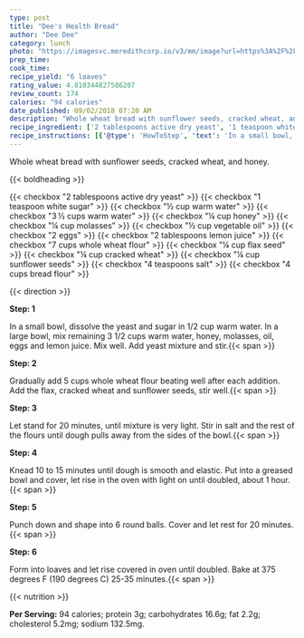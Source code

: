```yaml
---
type: post
title: "Dee's Health Bread"
author: "Dee Dee"
category: lunch
photo: "https://imagesvc.meredithcorp.io/v3/mm/image?url=https%3A%2F%2Fimages.media-allrecipes.com%2Fuserphotos%2F111116.jpg"
prep_time: 
cook_time: 
recipe_yield: "6 loaves"
rating_value: 4.810344827586207
review_count: 174
calories: "94 calories"
date_published: 09/02/2018 07:20 AM
description: "Whole wheat bread with sunflower seeds, cracked wheat, and honey."
recipe_ingredient: ['2 tablespoons active dry yeast', '1 teaspoon white sugar', '½ cup warm water', '3\u2009½ cups warm water', '¼ cup honey', '¼ cup molasses', '½ cup vegetable oil', '2 eggs', '2 tablespoons lemon juice', '7 cups whole wheat flour', '¼ cup flax seed', '¼ cup cracked wheat', '¼ cup sunflower seeds', '4 teaspoons salt', '4 cups bread flour']
recipe_instructions: [{'@type': 'HowToStep', 'text': 'In a small bowl, dissolve the yeast and sugar in 1/2 cup warm water. In a large bowl, mix remaining 3 1/2 cups warm water, honey, molasses, oil, eggs and lemon juice. Mix well. Add yeast mixture and stir.\n'}, {'@type': 'HowToStep', 'text': 'Gradually add 5 cups whole wheat flour beating well after each addition.  Add the flax, cracked wheat and sunflower seeds, stir well.\n'}, {'@type': 'HowToStep', 'text': 'Let stand for 20 minutes, until mixture is very light. Stir in salt and the rest of the flours until dough pulls away from the sides of the bowl.\n'}, {'@type': 'HowToStep', 'text': 'Knead 10 to 15 minutes until dough is smooth and elastic. Put into a greased bowl and cover, let rise in the oven with light on until doubled, about 1 hour.\n'}, {'@type': 'HowToStep', 'text': 'Punch down and shape into 6 round balls.  Cover and let rest for 20 minutes.\n'}, {'@type': 'HowToStep', 'text': 'Form into loaves and let rise covered in oven until doubled. Bake at 375 degrees F (190 degrees C) 25-35  minutes.\n'}]
---
```


Whole wheat bread with sunflower seeds, cracked wheat, and honey. 

{{< boldheading >}}

{{< checkbox "2 tablespoons active dry yeast" >}}
{{< checkbox "1 teaspoon white sugar" >}}
{{< checkbox "½ cup warm water" >}}
{{< checkbox "3 ½ cups warm water" >}}
{{< checkbox "¼ cup honey" >}}
{{< checkbox "¼ cup molasses" >}}
{{< checkbox "½ cup vegetable oil" >}}
{{< checkbox "2  eggs" >}}
{{< checkbox "2 tablespoons lemon juice" >}}
{{< checkbox "7 cups whole wheat flour" >}}
{{< checkbox "¼ cup flax seed" >}}
{{< checkbox "¼ cup cracked wheat" >}}
{{< checkbox "¼ cup sunflower seeds" >}}
{{< checkbox "4 teaspoons salt" >}}
{{< checkbox "4 cups bread flour" >}}


{{< direction >}}

**Step: 1**

In a small bowl, dissolve the yeast and sugar in 1/2 cup warm water. In a large bowl, mix remaining 3 1/2 cups warm water, honey, molasses, oil, eggs and lemon juice. Mix well. Add yeast mixture and stir.{{< span >}}

**Step: 2**

Gradually add 5 cups whole wheat flour beating well after each addition.  Add the flax, cracked wheat and sunflower seeds, stir well.{{< span >}}

**Step: 3**

Let stand for 20 minutes, until mixture is very light. Stir in salt and the rest of the flours until dough pulls away from the sides of the bowl.{{< span >}}

**Step: 4**

Knead 10 to 15 minutes until dough is smooth and elastic. Put into a greased bowl and cover, let rise in the oven with light on until doubled, about 1 hour.{{< span >}}

**Step: 5**

Punch down and shape into 6 round balls.  Cover and let rest for 20 minutes.{{< span >}}

**Step: 6**

Form into loaves and let rise covered in oven until doubled. Bake at 375 degrees F (190 degrees C) 25-35  minutes.{{< span >}}

{{< nutrition >}}

**Per Serving:** 94 calories; protein 3g; carbohydrates 16.6g; fat 2.2g; cholesterol 5.2mg; sodium 132.5mg.